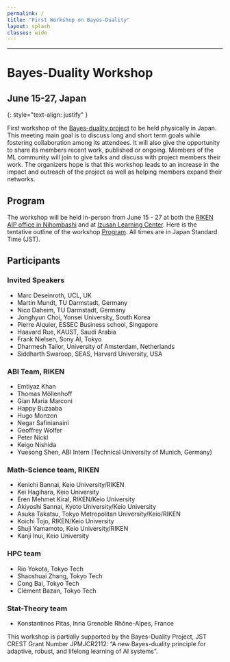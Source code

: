 ```yaml
---
permalink: /
title: "First Workshop on Bayes-Duality"
layout: splash
classes: wide
---
```



--------------------------------------
# Bayes-Duality Workshop

## June 15-27, Japan

{: style="text-align: justify" }

First workshop of the <a href= "https:/bayesduality.github.io">Bayes-duality project</a> to be held physically in Japan. This meeting main goal is to discuss long and short term goals while fostering collaboration among its attendees. It will also give the opportunity to share its members recent work, published or ongoing.
Members of the ML community will join to give talks and discuss with project members their work. 
The organizers hope is that this workshop leads to an increase in the impact and outreach of the project as well as helping members expand their networks.

## Program

The workshop will be held in-person from June 15 - 27 at both the <a href= "https://aip.riken.jp/access/">RIKEN AIP office in Nihombashi</a> and at <a href= "https://izusan.zen-hd.co.jp/access/">Izusan Learning Center</a>. 
Here is the tentative outline of the workshop <a href= "https://docs.google.com/document/d/e/2PACX-1vTv7VwrT44C8j5r1yeortvvbJJGGuUZCo0OGk69WYsF2ibvcp4OV7WkY1uRkDikjjX4kRuYFL47JYwA/pub">Program</a>. All times are in Japan Standard Time (JST).

## Participants

### Invited Speakers
- Marc Deseinroth, UCL, UK
- Martin Mundt, TU Darmstadt, Germany
- Nico Daheim, TU Darmstadt, Germany
- Jonghyun Choi, Yonsei University, South Korea
- Pierre Alquier, ESSEC Business school, Singapore
- Haavard Rue, KAUST, Saudi Arabia
- Frank Nielsen, Sony AI, Tokyo
- Dharmesh Tailor, University of Amsterdam, Netherlands
- Siddharth Swaroop, SEAS, Harvard University, USA

### ABI Team, RIKEN
- Emtiyaz Khan
- Thomas Möllenhoff 
- Gian Maria Marconi
- Happy Buzaaba
- Hugo Monzon
- Negar Safinianaini
- Geoffrey Wolfer
- Peter Nickl
- Keigo Nishida
- Yuesong Shen, ABI Intern (Technical University of Munich, Germany)

### Math-Science team, RIKEN
- Kenichi Bannai, Keio University/RIKEN
- Kei Hagihara, Keio University
- Eren Mehmet Kiral, RIKEN/Keio University
- Akiyoshi Sannai, Kyoto University/Keio University
- Asuka Takatsu, Tokyo Metropolitan University/Keio/RIKEN
- Koichi Tojo, RIKEN/Keio University
- Shuji Yamamoto, Keio University/RIKEN
- Kanji Inui, Keio University

### HPC team
- Rio Yokota, Tokyo Tech
- Shaoshuai Zhang, Tokyo Tech
- Cong Bai, Tokyo Tech
- Clément Bazan, Tokyo Tech

### Stat-Theory team 
- Konstantinos Pitas, Inria Grenoble Rhône-Alpes, France





This workshop is partially supported by the Bayes-Duality Project, JST CREST Grant Number JPMJCR2112: “A new Bayes-duality principle for adaptive, robust, and lifelong learning of AI systems”.

